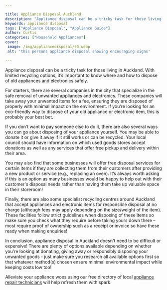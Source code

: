 ```yaml
---

title: Appliance Disposal Auckland
description: "Appliance disposal can be a tricky task for those living in Auckland. With limited recycling options, it’s important to know where...read now to learn more"
keywords: appliance disposal
tags: ["Appliance Disposal", "Appliance Guide"]
author: Curtis
categories: ["Household Appliances"]
cover: 
 image: /img/appliancedisposal/50.webp
 alt: 'this persons appliance disposal showing encouraging signs'

---
```


Appliance disposal can be a tricky task for those living in Auckland. With limited recycling options, it’s important to know where and how to dispose of old appliances and electronics safely.

For starters, there are several companies in the city that specialize in the safe removal of unwanted appliances and electronics. These companies will take away your unwanted items for a fee, ensuring they are disposed of properly with minimal impact on the environment. If you’re looking for an eco-friendly way to dispose of your old appliance or electronic item, this is probably your best bet. 

If you don’t want to pay someone else to do it, there are also several ways you can go about disposing of your appliance yourself. You may be able to donate it or give it away if it still works or can be recycled. Your local council should have information on which used goods stores accept donations as well as any services that offer free pickup and delivery within their area. 

You may also find that some businesses will offer free disposal services for certain items if they are collecting them from their customers after providing a new product or service (e.g., replacing an oven). It’s always worth asking if this is an option as many businesses would be happy to help out with their customer's disposal needs rather than having them take up valuable space in their storeroom! 

Finally, there are also some specialist recycling centres around Auckland that accept appliances and electronic items for responsible disposal at no charge (although fees may apply depending on the size/weight of the item). These facilities follow strict guidelines when disposing of these items so make sure you check what they require before taking yours down there – most require proof of ownership such as a receipt or invoice so have these ready when making enquiries! 

In conclusion, appliance disposal in Auckland doesn't need to be difficult or expensive! There are plenty of options available depending on whether you're looking at donating, giving away or responsibly disposing your unwanted goods - just make sure you research all available options first so that whatever method(s) chosen ensure minimal environmental impact while keeping costs low too!

Alleviate your appliance woes using our free directory of local <a href="/pages/appliance-repair-technicians/">appliance repair technicians</a> will help refresh them with spark.